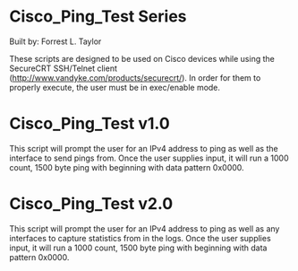 Cisco_Ping_Test Series
=======================
Built by: Forrest L. Taylor

These scripts are designed to be used on Cisco devices while using the SecureCRT
SSH/Telnet client (http://www.vandyke.com/products/securecrt/).  In order for 
them to properly execute, the user must be in exec/enable mode.



Cisco_Ping_Test v1.0
=====================

This script will prompt the user for an IPv4 address to ping as well as the
interface to send pings from.  Once the user supplies input, it will run a 
1000 count, 1500 byte ping with beginning with data pattern 0x0000.



Cisco_Ping_Test v2.0
=====================
This script will prompt the user for an IPv4 address to ping as well as any
interfaces to capture statistics from in the logs.  Once the user supplies 
input, it will run a 1000 count, 1500 byte ping with beginning with data 
pattern 0x0000.
